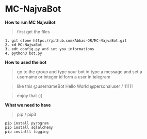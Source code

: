 # MC-NajvaBot
**How to run MC NajvaBot**

> first get the files 
```
1. git clone https://github.com/Abbas-OR/MC-NajvaBot.git
2. cd MC-NajvaBot
3. edt config.py and set you informations
4. python3 bot.py
```
**How to used the bot**

> go to the group and type your bot id type a message and set a username or integer id form  a user in telegram 
 
> like this @usernameBot Hello World @personaluser / 11111

> enjoy that :))

**What we need to have** 

>pip / pip3
```
pip install pyrogram
pip install sqlalchemy
pip installl logging
```
